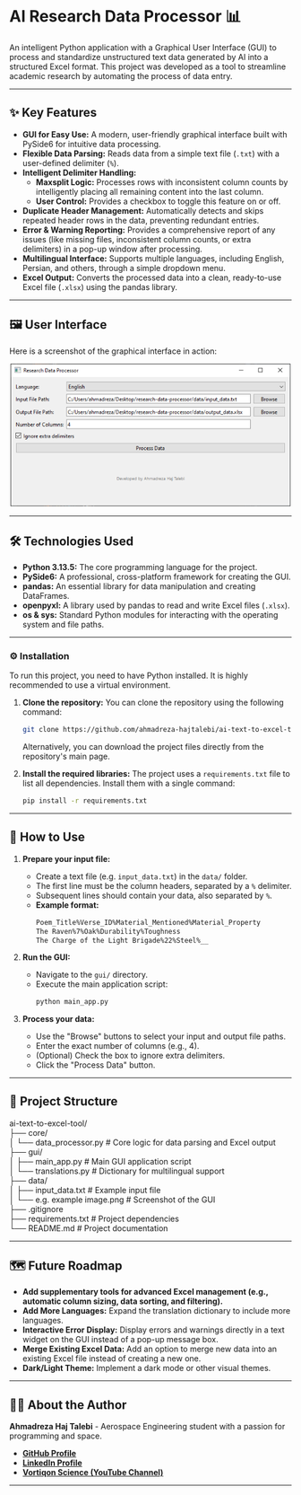 #  AI Research Data Processor 📊

An intelligent Python application with a Graphical User Interface (GUI) to process and standardize unstructured text data generated by AI into a structured Excel format. This project was developed as a tool to streamline academic research by automating the process of data entry.

---

## ✨ Key Features

* **GUI for Easy Use:** A modern, user-friendly graphical interface built with PySide6 for intuitive data processing.
* **Flexible Data Parsing:** Reads data from a simple text file (`.txt`) with a user-defined delimiter (`%`).
* **Intelligent Delimiter Handling:**
    * **Maxsplit Logic:** Processes rows with inconsistent column counts by intelligently placing all remaining content into the last column.
    * **User Control:** Provides a checkbox to toggle this feature on or off.
* **Duplicate Header Management:** Automatically detects and skips repeated header rows in the data, preventing redundant entries.
* **Error & Warning Reporting:** Provides a comprehensive report of any issues (like missing files, inconsistent column counts, or extra delimiters) in a pop-up window after processing.
* **Multilingual Interface:** Supports multiple languages, including English, Persian, and others, through a simple dropdown menu.
* **Excel Output:** Converts the processed data into a clean, ready-to-use Excel file (`.xlsx`) using the pandas library.

---

## 🖼️ User Interface

Here is a screenshot of the graphical interface in action:

<p align="center">
  <img src="data/e.g. example image.png" alt="Screenshot of the GUI" width="500"/>
</p>

---

## 🛠️ Technologies Used

* **Python 3.13.5:** The core programming language for the project.
* **PySide6:** A professional, cross-platform framework for creating the GUI.
* **pandas:** An essential library for data manipulation and creating DataFrames.
* **openpyxl:** A library used by pandas to read and write Excel files (`.xlsx`).
* **os & sys:** Standard Python modules for interacting with the operating system and file paths.

---

### ⚙️ Installation

To run this project, you need to have Python installed. It is highly recommended to use a virtual environment.

1.  **Clone the repository:**
    You can clone the repository using the following command:
    
    ```bash
    git clone https://github.com/ahmadreza-hajtalebi/ai-text-to-excel-tool.git
    ```
    
    Alternatively, you can download the project files directly from the repository's main page.

2.  **Install the required libraries:**
    The project uses a `requirements.txt` file to list all dependencies. Install them with a single command:
    ```bash
    pip install -r requirements.txt
    ```

---

## 🚀 How to Use

1.  **Prepare your input file:**
    * Create a text file (e.g. `input_data.txt`) in the `data/` folder.
    * The first line must be the column headers, separated by a `%` delimiter.
    * Subsequent lines should contain your data, also separated by `%`.
    * **Example format:**
        ```
        Poem_Title%Verse_ID%Material_Mentioned%Material_Property
        The Raven%7%Oak%Durability%Toughness
        The Charge of the Light Brigade%22%Steel%__
        ```

2.  **Run the GUI:**
    * Navigate to the `gui/` directory.
    * Execute the main application script:
        ```bash
        python main_app.py
        ```

3.  **Process your data:**
    * Use the "Browse" buttons to select your input and output file paths.
    * Enter the exact number of columns (e.g., 4).
    * (Optional) Check the box to ignore extra delimiters.
    * Click the "Process Data" button.

---

## 📂 Project Structure

ai-text-to-excel-tool/  
├── core/  
│   └── data_processor.py       # Core logic for data parsing and Excel output  
├── gui/  
│   ├── main_app.py             # Main GUI application script  
│   └── translations.py         # Dictionary for multilingual support  
├── data/  
│   ├── input_data.txt          # Example input file  
│   └── e.g. example image.png  # Screenshot of the GUI  
├── .gitignore  
├── requirements.txt            # Project dependencies  
└── README.md                   # Project documentation  


---

## 🗺️ Future Roadmap

* **Add supplementary tools for advanced Excel management (e.g., automatic column sizing, data sorting, and filtering).**
* **Add More Languages:** Expand the translation dictionary to include more languages.
* **Interactive Error Display:** Display errors and warnings directly in a text widget on the GUI instead of a pop-up message box.
* **Merge Existing Excel Data:** Add an option to merge new data into an existing Excel file instead of creating a new one.
* **Dark/Light Theme:** Implement a dark mode or other visual themes.

---

## 👨‍💻 About the Author

**Ahmadreza Haj Talebi** - Aerospace Engineering student with a passion for programming and space.

* [**GitHub Profile**](https://github.com/ahmadreza-hajtalebi)
* [**LinkedIn Profile**](https://linkedin.com/in/ahmadreza-hajtalebi)
* [**Vortiqon Science (YouTube Channel)**](https://www.youtube.com/@vortiqon_science)

---
